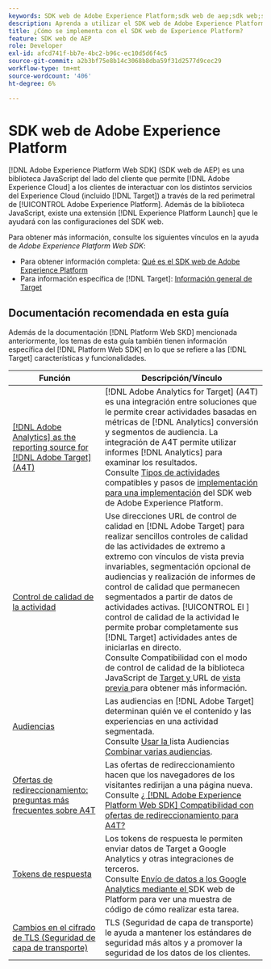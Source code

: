 ```yaml
---
keywords: SDK web de Adobe Experience Platform;sdk web de aep;sdk web;sdk;adobe experience cloud;red perimetral de platform;red perimetral de adobe experience platform;red perimetral de aep
description: Aprenda a utilizar el SDK web de Adobe Experience Platform para interactuar con los distintos servicios de Adobe Experience Cloud a través de la red perimetral de AEP.
title: ¿Cómo se implementa con el SDK web de Experience Platform?
feature: SDK web de AEP
role: Developer
exl-id: afcd741f-bb7e-4bc2-b96c-ec10d5d6f4c5
source-git-commit: a2b3bf75e8b14c3068b8dba59f31d2577d9cec29
workflow-type: tm+mt
source-wordcount: '406'
ht-degree: 6%

---
```


# SDK web de Adobe Experience Platform

[!DNL Adobe Experience Platform Web SDK] (SDK web de AEP) es una biblioteca JavaScript del lado del cliente que permite  [!DNL Adobe Experience Cloud] a los clientes de interactuar con los distintos servicios del Experience Cloud (incluido  [!DNL Target]) a través de la red perimetral de  [!UICONTROL Adobe Experience Platform]. Además de la biblioteca JavaScript, existe una extensión [!DNL Experience Platform Launch] que le ayudará con las configuraciones del SDK web.

Para obtener más información, consulte los siguientes vínculos en la ayuda de *Adobe Experience Platform Web SDK*:

* Para obtener información completa: [Qué es el SDK web de Adobe Experience Platform](https://experienceleague.adobe.com/docs/experience-platform/edge/home.html)
* Para información específica de [!DNL Target]: [Información general de Target](https://experienceleague.adobe.com/docs/experience-platform/edge/personalization/adobe-target/target-overview.html)

## Documentación recomendada en esta guía

Además de la documentación [!DNL Platform Web SKD] mencionada anteriormente, los temas de esta guía también tienen información específica del [!DNL Platform Web SDK] en lo que se refiere a las [!DNL Target] características y funcionalidades.

| Función | Descripción/Vínculo |
| --- | --- |
| [[!DNL Adobe Analytics] as the reporting source for [!DNL Adobe Target] (A4T)](/help/c-integrating-target-with-mac/a4t/a4t.md) | [!DNL Adobe Analytics for Target] (A4T) es una integración entre soluciones que le permite crear actividades basadas en métricas de  [!DNL Analytics] conversión y segmentos de audiencia. La integración de A4T permite utilizar informes [!DNL Analytics] para examinar los resultados.<br>Consulte  [Tipos de actividades ](/help/c-integrating-target-with-mac/a4t/a4t.md#section_F487896214BF4803AF78C552EF1669AA) compatibles y pasos de  [implementación para una implementación](/help/c-integrating-target-with-mac/a4t/a4timplementation.md#platform) del SDK web de Adobe Experience Platform. |
| [Control de calidad de la actividad](/help/c-activities/c-activity-qa/activity-qa.md) | Use direcciones URL de control de calidad en [!DNL Adobe Target] para realizar sencillos controles de calidad de las actividades de extremo a extremo con vínculos de vista previa invariables, segmentación opcional de audiencias y realización de informes de control de calidad que permanecen segmentados a partir de datos de actividades activas. [!UICONTROL El ] control de calidad de la actividad le permite probar completamente sus  [!DNL Target] actividades antes de iniciarlas en directo.<br>Consulte Compatibilidad con el modo de control de calidad de la biblioteca JavaScript de  [Target y ](/help/c-activities/c-activity-qa/activity-qa.md#compatibility) URL de  [vista previa ](/help/c-activities/c-activity-qa/activity-qa.md#preview) para obtener más información. |
| [Audiencias](/help/c-target/target.md) | Las audiencias en [!DNL Adobe Target] determinan quién ve el contenido y las experiencias en una actividad segmentada.<br>Consulte  [Usar la ](/help/c-target/c-audiences/audiences.md#use-list) lista Audiencias  [Combinar varias audiencias](/help/c-target/combining-multiple-audiences.md). |
| [Ofertas de redireccionamiento: preguntas más frecuentes sobre A4T](/help/c-integrating-target-with-mac/a4t/r-a4t-faq/a4t-faq-redirect-offers.md) | Las ofertas de redireccionamiento hacen que los navegadores de los visitantes redirijan a una página nueva.<br>Consulte  [¿ [!DNL Adobe Experience Platform Web SDK] Compatibilidad con ofertas de redireccionamiento para A4T?](/help/c-integrating-target-with-mac/a4t/r-a4t-faq/a4t-faq-redirect-offers.md#platform) |
| [Tokens de respuesta](/help/administrating-target/response-tokens.md) | Los tokens de respuesta le permiten enviar datos de Target a Google Analytics y otras integraciones de terceros.<br>Consulte  [Envío de datos a los Google Analytics mediante el ](/help/administrating-target/response-tokens.md#platform-web-sdk) SDK web de Platform para ver una muestra de código de cómo realizar esta tarea. |
| [Cambios en el cifrado de TLS (Seguridad de capa de transporte)](/help/c-implementing-target/c-considerations-before-you-implement-target/tls-transport-layer-security-encryption.md) | TLS (Seguridad de capa de transporte) le ayuda a mantener los estándares de seguridad más altos y a promover la seguridad de los datos de los clientes. |
